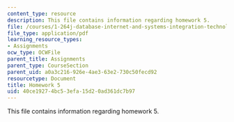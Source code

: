 ```yaml
---
content_type: resource
description: This file contains information regarding homework 5.
file: /courses/1-264j-database-internet-and-systems-integration-technologies-fall-2013/40ce19274bc53efa15d20ad361dc7b97_MIT1_264JF13_HW5.pdf
file_type: application/pdf
learning_resource_types:
- Assignments
ocw_type: OCWFile
parent_title: Assignments
parent_type: CourseSection
parent_uid: a0a3c216-926e-4ae3-63e2-730c50fecd92
resourcetype: Document
title: Homework 5
uid: 40ce1927-4bc5-3efa-15d2-0ad361dc7b97
---
```

This file contains information regarding homework 5.

